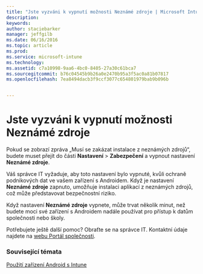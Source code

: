 ```yaml
---
title: "Jste vyzváni k vypnutí možnosti Neznámé zdroje | Microsoft Intune"
description: 
keywords: 
author: staciebarker
manager: jeffgilb
ms.date: 06/16/2016
ms.topic: article
ms.prod: 
ms.service: microsoft-intune
ms.technology: 
ms.assetid: c7a10998-9aa6-4bc0-8405-27a30c61bca7
ms.sourcegitcommit: b76c04545b9b26a0e2470b95a3f5ac0a81b07817
ms.openlocfilehash: 7ea8494dacb3f9ccf3077c654801979bab9b096b


---
```


# Jste vyzváni k vypnutí možnosti Neznámé zdroje

Pokud se zobrazí zpráva „Musí se zakázat instalace z neznámých zdrojů“, budete muset přejít do části **Nastavení** > **Zabezpečení** a vypnout nastavení **Neznámé zdroje**. 

Váš správce IT vyžaduje, aby toto nastavení bylo vypnuté, kvůli ochraně podnikových dat ve vašem zařízení s Androidem. Když je nastavení **Neznámé zdroje** zapnuto, umožňuje instalaci aplikací z neznámých zdrojů, což může představovat bezpečnostní riziko.

Když nastavení **Neznámé zdroje** vypnete, může trvat několik minut, než budete moci své zařízení s Androidem nadále používat pro přístup k datům společnosti nebo školy.

Potřebujete ještě další pomoc? Obraťte se na správce IT. Kontaktní údaje najdete na [webu Portál společnosti](http://portal.manage.microsoft.com).

### Související témata
[Použití zařízení Android s Intune](using-your-android-device-with-intune.md)



<!--HONumber=Jun16_HO3-->


